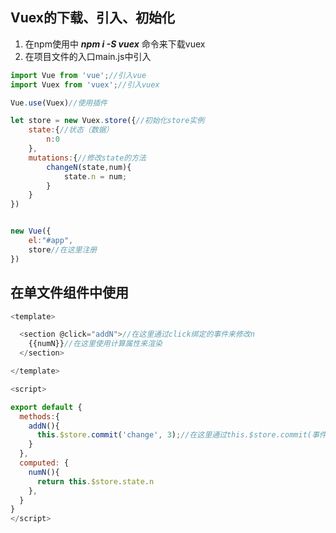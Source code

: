 ## Vuex的下载、引入、初始化
1. 在npm使用中  ***npm i -S vuex*** 命令来下载vuex
2. 在项目文件的入口main.js中引入
```javascript
import Vue from 'vue';//引入vue
import Vuex from 'vuex';//引入vuex

Vue.use(Vuex)//使用插件

let store = new Vuex.store({//初始化store实例
    state:{//状态（数据）
        n:0
    },
    mutations:{//修改state的方法
        changeN(state,num){
            state.n = num;
        }
    }
})


new Vue({
    el:"#app",
    store//在这里注册
})
```

## 在单文件组件中使用
```javascript
<template>

  <section @click="addN">//在这里通过click绑定的事件来修改n
    {{numN}}//在这里使用计算属性来渲染
  </section>

</template>

<script>

export default {
  methods:{
    addN(){
      this.$store.commit('change', 3);//在这里通过this.$store.commit(事件名称, 3)来修改
    }
  },
  computed: { 
    numN(){
      return this.$store.state.n
    },
  }
}
</script>



```


